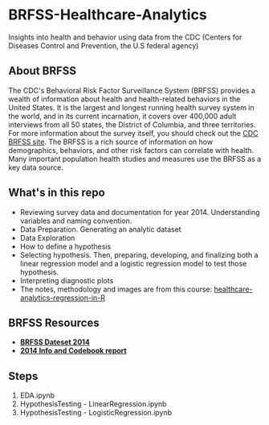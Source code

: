 # BRFSS-Healthcare-Analytics
Insights into health and behavior using data from the CDC (Centers for Diseases Control and Prevention, the U.S federal agency)

## About BRFSS

The CDC's Behavioral Risk Factor Surveillance System (BRFSS) provides a wealth of information about health and health-related behaviors in the United States. It is the largest and longest running health survey system in the world, and in its current incarnation, it covers over 400,000 adult interviews from all 50 states, the District of Columbia, and three territories. For more information about the survey itself, you should check out the [CDC BRFSS site](http://www.cdc.gov/brfss/). The BRFSS is a rich source of information on how demographics, behaviors, and other risk factors can correlate with health. Many important population health studies and measures use the BRFSS as a key data source.

## What's in this repo

- Reviewing survey data and documentation for year 2014. Understanding variables and naming convention.
- Data Preparation. Generating an analytic dataset
- Data Exploration
- How to define a hypothesis
- Selecting hypothesis. Then, preparing, developing, and finalizing both a linear regression model and a logistic regression model to test those hypothesis.
- Interpreting diagnostic plots
- The notes, methodology and images are from this course: [healthcare-analytics-regression-in-R](https://www.linkedin.com/learning/healthcare-analytics-regression-in-r)

## BRFSS Resources

- [**BRFSS Dateset 2014**](http://www.cdc.gov/brfss/annual_data/2014/files/LLCP2014XPT.ZIP)
- [**2014 Info and Codebook report**](https://www.cdc.gov/brfss/annual_data/annual_2014.html)


## Steps

1. EDA.ipynb
2. HypothesisTesting - LinearRegression.ipynb
3. HypothesisTesting - LogisticRegression.ipynb
